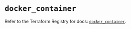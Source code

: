 # `docker_container`

Refer to the Terraform Registry for docs: [`docker_container`](https://registry.terraform.io/providers/kreuzwerker/docker/3.6.0/docs/resources/container).
